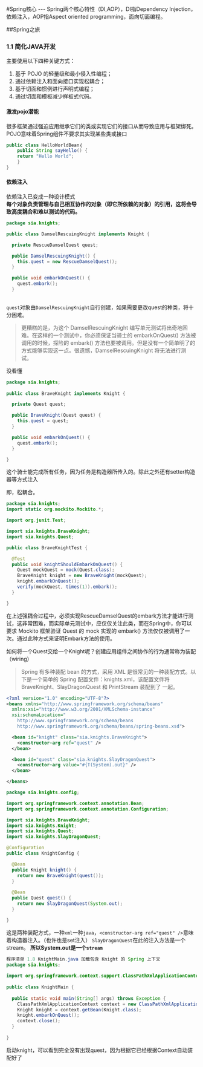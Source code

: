 <link href="http://cdn.bootcss.com/highlight.js/8.0/styles/monokai_sublime.min.css" rel="stylesheet">  
<script src="http://cdn.bootcss.com/highlight.js/8.0/highlight.min.js"></script>  
<script >hljs.initHighlightingOnLoad();</script>  
#Spring核心
---
Spring两个核心特性（DI,AOP），DI指Dependency Injection，依赖注入，AOP指Aspect oriented programming，面向切面编程。


##Spring之旅
### 1.1 简化JAVA开发 ###
主要使用以下四种关键方式： 
  
1.	基于 POJO 的轻量级和最小侵入性编程； 
2.	通过依赖注入和面向接口实现松耦合；
3.	基于切面和惯例进行声明式编程；
4.	通过切面和模板减少样板式代码。

#### 激发pojo潜能 ####
很多框架通过强迫应用继承它们的类或实现它们的接口从而导致应用与框架绑死。
POJO意味着Spring组件不要求其实现某些类或接口  

```java 
public class HelloWorldBean｛ 
	public String sayHello() {
	return "Hello World";
	}
}
```


#### 依赖注入 ####
依赖注入已变成一种设计模式  
**每个对象负责管理与自己相互协作的对象（即它所依赖的对象）的引用，这将会导致高度耦合和难以测试的代码。**

```java
package sia.knights;

public class DamselRescuingKnight implements Knight {

  private RescueDamselQuest quest;

  public DamselRescuingKnight() {
    this.quest = new RescueDamselQuest();
  }

  public void embarkOnQuest() {
    quest.embark();
  }
  
```  

`quest`对象由`DamselRescuingKnight`自行创建，如果需要更改quest的种类，将十分困难。

> 更糟糕的是，为这个 DamselRescuingKnight 编写单元测试将出奇地困难。在这样的一个测试中，你必须保证当骑士的 embarkOnQuest() 方法被调用的时候，探险的 embark() 方法也要被调用。但是没有一个简单明了的方式能够实现这一点。很遗憾，DamselRescuingKnight 将无法进行测试。

没看懂

```java
package sia.knights;
  
public class BraveKnight implements Knight {

  private Quest quest;

  public BraveKnight(Quest quest) {
    this.quest = quest;
  }

  public void embarkOnQuest() {
    quest.embark();
  }

}
``` 

这个骑士能完成所有任务，因为任务是构造器所传入的。除此之外还有setter构造器等方式注入  

即，松耦合。


```java
package sia.knights;
import static org.mockito.Mockito.*;

import org.junit.Test;

import sia.knights.BraveKnight;
import sia.knights.Quest;

public class BraveKnightTest {

  @Test
  public void knightShouldEmbarkOnQuest() {
    Quest mockQuest = mock(Quest.class);
    BraveKnight knight = new BraveKnight(mockQuest);
    knight.embarkOnQuest();
    verify(mockQuest, times(1)).embark();
  }

}
```

在上述强耦合过程中，必须实现RescueDamselQuest的embark方法才能进行测试，这非常困难，而实际单元测试中，应仅仅关注此类，而在Spring中，你可以要求 Mockito 框架验证 Quest 的 mock 实现的 embark() 方法仅仅被调用了一次。通过此种方式来证明Embark方法的使用。

如何将一个Quest交给一个Knight呢？创建应用组件之间协作的行为通常称为装配（wiring）
> Spring 有多种装配 bean 的方式，采用 XML 是很常见的一种装配方式。以下是一个简单的 Spring 配置文件：knights.xml，该配置文件将 BraveKnight、SlayDragonQuest 和 PrintStream 装配到了 一起。

```xml
<?xml version="1.0" encoding="UTF-8"?>
<beans xmlns="http://www.springframework.org/schema/beans"
  xmlns:xsi="http://www.w3.org/2001/XMLSchema-instance"
  xsi:schemaLocation="
    http://www.springframework.org/schema/beans 
    http://www.springframework.org/schema/beans/spring-beans.xsd">

  <bean id="knight" class="sia.knights.BraveKnight">
    <constructor-arg ref="quest" />
  </bean>

  <bean id="quest" class="sia.knights.SlayDragonQuest">
    <constructor-arg value="#{T(System).out}" />
  </bean>

</beans>
```

```java
package sia.knights.config;

import org.springframework.context.annotation.Bean;
import org.springframework.context.annotation.Configuration;

import sia.knights.BraveKnight;
import sia.knights.Knight;
import sia.knights.Quest;
import sia.knights.SlayDragonQuest;

@Configuration
public class KnightConfig {

  @Bean
  public Knight knight() {
    return new BraveKnight(quest());
  }
  
  @Bean
  public Quest quest() {
    return new SlayDragonQuest(System.out);
  }

}
```
这是两种装配方式，一种`xml`一种`java`，`<constructor-arg ref="quest" />`意味着构造器注入。（也许也是set注入）
`SlayDragonQuest`在此的注入方法是一个stream。
**所以System.out是一个`stream`**

```java
程序清单 1.8 KnightMain.java 加载包含 Knight 的 Spring 上下文
package sia.knights;
​
import org.springframework.context.support.ClassPathXmlApplicationContext;
​
public class KnightMain {
​
  public static void main(String[] args) throws Exception {
    ClassPathXmlApplicationContext context = new ClassPathXmlApplicationContext("META-INF/spring/knight.xml");
    Knight knight = context.getBean(Knight.class);
    knight.embarkOnQuest();
    context.close();
  }
​
}
```
启动knight，可以看到完全没有出现quest，因为根据它已经根据Context自动装配好了
